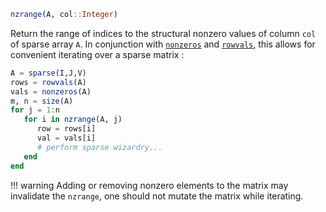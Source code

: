 ```julia
nzrange(A, col::Integer)
```

Return the range of indices to the structural nonzero values of column `col` of sparse array `A`. In conjunction with [`nonzeros`](@ref) and [`rowvals`](@ref), this allows for convenient iterating over a sparse matrix :

```julia
A = sparse(I,J,V)
rows = rowvals(A)
vals = nonzeros(A)
m, n = size(A)
for j = 1:n
   for i in nzrange(A, j)
      row = rows[i]
      val = vals[i]
      # perform sparse wizardry...
   end
end
```

!!! warning
    Adding or removing nonzero elements to the matrix may invalidate the `nzrange`, one should not mutate the matrix while iterating.


